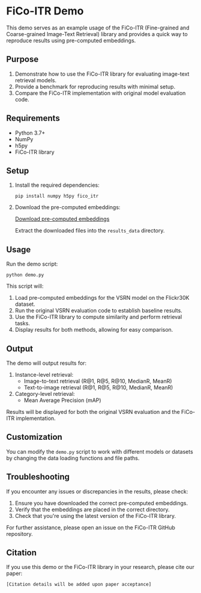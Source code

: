 # FiCo-ITR Demo

This demo serves as an example usage of the FiCo-ITR (Fine-grained and Coarse-grained Image-Text Retrieval) library and provides a quick way to reproduce results using pre-computed embeddings.

## Purpose

1. Demonstrate how to use the FiCo-ITR library for evaluating image-text retrieval models.
2. Provide a benchmark for reproducing results with minimal setup.
3. Compare the FiCo-ITR implementation with original model evaluation code.

## Requirements

- Python 3.7+
- NumPy
- h5py
- FiCo-ITR library

## Setup

1. Install the required dependencies:

   ```
   pip install numpy h5py fico_itr
   ```

2. Download the pre-computed embeddings:

   [Download pre-computed embeddings](INSERT_DOWNLOAD_LINK_HERE)

   Extract the downloaded files into the `results_data` directory.

## Usage

Run the demo script:

```
python demo.py
```

This script will:

1. Load pre-computed embeddings for the VSRN model on the Flickr30K dataset.
2. Run the original VSRN evaluation code to establish baseline results.
3. Use the FiCo-ITR library to compute similarity and perform retrieval tasks.
4. Display results for both methods, allowing for easy comparison.

## Output

The demo will output results for:

1. Instance-level retrieval:
   - Image-to-text retrieval (R@1, R@5, R@10, MedianR, MeanR)
   - Text-to-image retrieval (R@1, R@5, R@10, MedianR, MeanR)
2. Category-level retrieval:
   - Mean Average Precision (mAP)

Results will be displayed for both the original VSRN evaluation and the FiCo-ITR implementation.

## Customization

You can modify the `demo.py` script to work with different models or datasets by changing the data loading functions and file paths.

## Troubleshooting

If you encounter any issues or discrepancies in the results, please check:

1. Ensure you have downloaded the correct pre-computed embeddings.
2. Verify that the embeddings are placed in the correct directory.
3. Check that you're using the latest version of the FiCo-ITR library.

For further assistance, please open an issue on the FiCo-ITR GitHub repository.

## Citation

If you use this demo or the FiCo-ITR library in your research, please cite our paper:

```
[Citation details will be added upon paper acceptance]
```